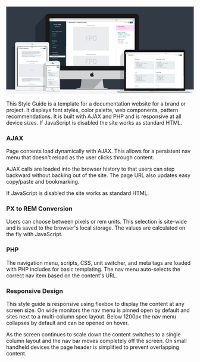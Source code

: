 ![Style Guide Responsive Layout](https://github.com/MariaSzubski/mariaszubski.github.io/blob/master/showcase_bg_style-guide.png)

This Style Guide is a template for a documentation website for a brand or project. It displays font styles, color palette, web components, pattern recommendations. It is built with AJAX and PHP and is responsive at all device sizes. If JavaScript is disabled the site works as standard HTML.

### AJAX
Page contents load dynamically with AJAX. This allows for a persistent nav menu that doesn't reload as the user clicks through content.

AJAX calls are loaded into the browser history to that users can step backward without backing out of the site. The page URL also updates easy copy/paste and bookmarking.

If JavaScript is disabled the site works as standard HTML.

### PX to REM Conversion
Users can choose between pixels or rem units. This selection is site-wide and is saved to the browser's local storage. The values are calculated on the fly with JavaScript.

### PHP
The navigation menu, scripts, CSS, unit switcher, and meta tags are loaded with PHP includes for basic templating.
The nav menu auto-selects the correct nav item based on the content's URL.

### Responsive Design
This style guide is responsive using flexbox to display the content at any screen size. On wide monitors the nav menu is pinned open by default and sites next to a multi-column spec layout. Below 1200px the nav menu collapses by default and can be opened on hover.

As the screen continues to scale down the content switches to a single column layout and the nav bar moves completely off the screen. On small handheld devices the page header is simplified to prevent overlapping content.
